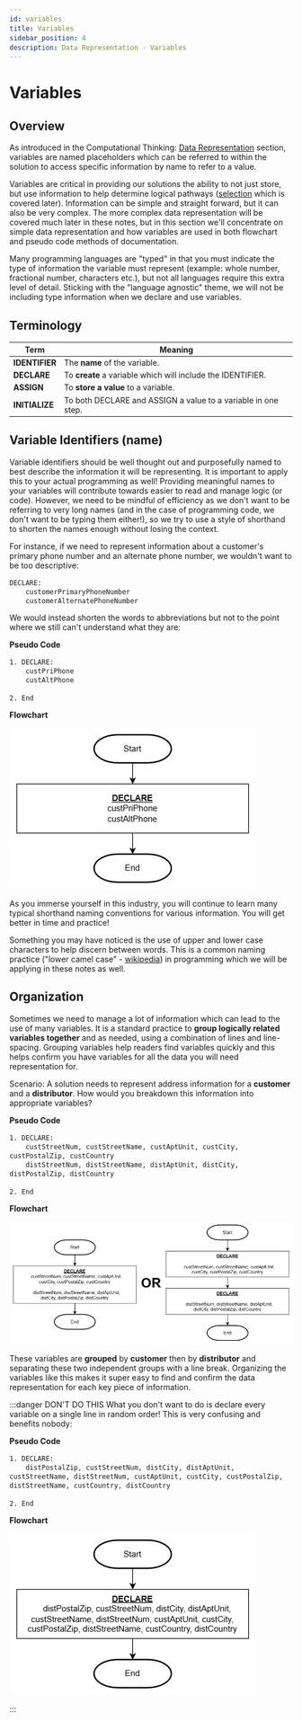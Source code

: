 ```yaml
---
id: variables
title: Variables
sidebar_position: 4
description: Data Representation - Variables
---
```


# Variables

## Overview

As introduced in the Computational Thinking: [Data Representation](./computational-thinking.md#data-representation) section, variables are named placeholders which can be referred to within the solution to access specific information by name to refer to a value.

Variables are critical in providing our solutions the ability to not just store, but use information to help determine logical pathways ([selection](./logic-selection.md) which is covered later). Information can be simple and straight forward, but it can also be very complex. The more complex data representation will be covered much later in these notes, but in this section we'll concentrate on simple data representation and how variables are used in both flowchart and pseudo code methods of documentation.

Many programming languages are "typed" in that you must indicate the type of information the variable must represent (example: whole number, fractional number, characters etc.), but not all languages require this extra level of detail. Sticking with the "language agnostic" theme, we will not be including type information when we declare and use variables.

## Terminology

| Term           | Meaning                                                       |
| -------------- | ------------------------------------------------------------- |
| **IDENTIFIER** | The **name** of the variable.                                 |
| **DECLARE**    | To **create** a variable which will include the IDENTIFIER.   |
| **ASSIGN**     | To **store a value** to a variable.                           |
| **INITIALIZE** | To both DECLARE and ASSIGN a value to a variable in one step. |

## Variable Identifiers (name)

Variable identifiers should be well thought out and purposefully named to best describe the information it will be representing. It is important to apply this to your actual programming as well! Providing meaningful names to your variables will contribute towards easier to read and manage logic (or code). However, we need to be mindful of efficiency as we don't want to be referring to very long names (and in the case of programming code, we don't want to be typing them either!), so we try to use a style of shorthand to shorten the names enough without losing the context.

For instance, if we need to represent information about a customer's primary phone number and an alternate phone number, we wouldn't want to be too descriptive:

```
DECLARE:
    customerPrimaryPhoneNumber
    customerAlternatePhoneNumber
```

We would instead shorten the words to abbreviations but not to the point where we still can't understand what they are:

**Pseudo Code**

```
1. DECLARE:
    custPriPhone
    custAltPhone

2. End
```

**Flowchart**

![](../static/img/VarIdentifier.png)

As you immerse yourself in this industry, you will continue to learn many typical shorthand naming conventions for various information. You will get better in time and practice!

Something you may have noticed is the use of upper and lower case characters to help discern between words. This is a common naming practice ("lower camel case" - [wikipedia](https://en.wikipedia.org/wiki/Camel_case)) in programming which we will be applying in these notes as well.

## Organization

Sometimes we need to manage a lot of information which can lead to the use of many variables. It is a standard practice to **group logically related variables together** and as needed, using a combination of lines and line-spacing. Grouping variables help readers find variables quickly and this helps confirm you have variables for all the data you will need representation for.

Scenario: A solution needs to represent address information for a **customer** and a **distributor**. How would you breakdown this information into appropriate variables?

**Pseudo Code**

```
1. DECLARE:
    custStreetNum, custStreetName, custAptUnit, custCity, custPostalZip, custCountry
    distStreetNum, distStreetName, distAptUnit, distCity, distPostalZip, distCountry

2. End
```

**Flowchart**

![](../static/img/VarGrouping.png)

These variables are **grouped** by **customer** then by **distributor** and separating these two independent groups with a line break. Organizing the variables like this makes it super easy to find and confirm the data representation for each key piece of information.

:::danger DON'T DO THIS
What you don't want to do is declare every variable on a single line in random order! This is very confusing and benefits nobody:

**Pseudo Code**

```
1. DECLARE:
    distPostalZip, custStreetNum, distCity, distAptUnit, custStreetName, distStreetNum, custAptUnit, custCity, custPostalZip, distStreetName, custCountry, distCountry

2. End
```

**Flowchart**

![](../static/img/VarBad.png)

:::
